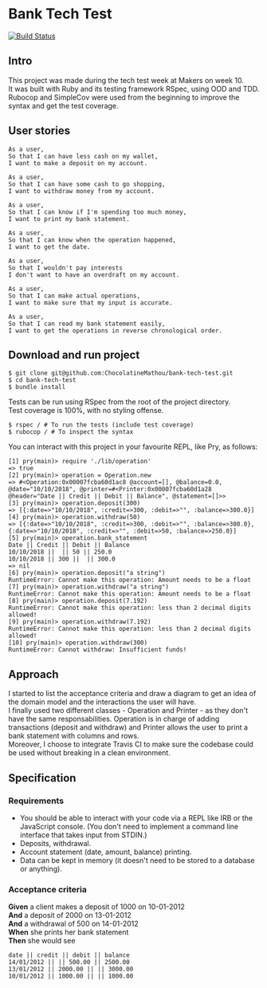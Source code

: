 # Bank Tech Test

[![Build Status](https://travis-ci.org/ChocolatineMathou/bank-tech-test.svg?branch=master)](https://travis-ci.org/ChocolatineMathou/bank-tech-test)

## Intro

This project was made during the tech test week at Makers on week 10.  
It was built with Ruby and its testing framework RSpec, using OOD and TDD.  
Rubocop and SimpleCov were used from the beginning to improve the syntax and get the test coverage.

## User stories

```
As a user,
So that I can have less cash on my wallet,
I want to make a deposit on my account.

As a user,
So that I can have some cash to go shopping,
I want to withdraw money from my account.

As a user,
So that I can know if I'm spending too much money,
I want to print my bank statement.

As a user,
So that I can know when the operation happened,
I want to get the date.

As a user,
So that I wouldn't pay interests
I don't want to have an overdraft on my account.

As a user,
So that I can make actual operations,
I want to make sure that my input is accurate.

As a user,
So that I can read my bank statement easily,
I want to get the operations in reverse chronological order.
```

## Download and run project

```
$ git clone git@github.com:ChocolatineMathou/bank-tech-test.git
$ cd bank-tech-test
$ bundle install
```

Tests can be run using RSpec from the root of the project directory.  
Test coverage is 100%, with no styling offense.

```
$ rspec / # To run the tests (include test coverage)
$ rubocop / # To inspect the syntax
```

You can interact with this project in your favourite REPL, like Pry, as follows:   

```
[1] pry(main)> require './lib/operation'
=> true
[2] pry(main)> operation = Operation.new
=> #<Operation:0x00007fcba60d1ac8 @account=[], @balance=0.0, @date="10/10/2018", @printer=#<Printer:0x00007fcba60d1a28 @header="Date || Credit || Debit || Balance", @statement=[]>>
[3] pry(main)> operation.deposit(300)
=> [{:date=>"10/10/2018", :credit=>300, :debit=>"", :balance=>300.0}]
[4] pry(main)> operation.withdraw(50)
=> [{:date=>"10/10/2018", :credit=>300, :debit=>"", :balance=>300.0}, {:date=>"10/10/2018", :credit=>"", :debit=>50, :balance=>250.0}]
[5] pry(main)> operation.bank_statement
Date || Credit || Debit || Balance
10/10/2018 ||  || 50 || 250.0
10/10/2018 || 300 ||  || 300.0
=> nil
[6] pry(main)> operation.deposit("a string")
RuntimeError: Cannot make this operation: Amount needs to be a float
[7] pry(main)> operation.withdraw("a string")
RuntimeError: Cannot make this operation: Amount needs to be a float
[8] pry(main)> operation.deposit(7.192)
RuntimeError: Cannot make this operation: less than 2 decimal digits allowed!
[9] pry(main)> operation.withdraw(7.192)
RuntimeError: Cannot make this operation: less than 2 decimal digits allowed!
[10] pry(main)> operation.withdraw(300)
RuntimeError: Cannot withdraw: Insufficient funds!
```

## Approach

I started to list the acceptance criteria and draw a diagram to get an idea of the domain model and the interactions the user will have.  
I finally used two different classes - Operation and Printer - as they don't have the same responsabilities. Operation is in charge of adding transactions (deposit and withdraw) and Printer allows the user to print a bank statement with columns and rows.  
Moreover, I choose to integrate Travis CI to make sure the codebase could be used without breaking in a clean environment.

## Specification

### Requirements

* You should be able to interact with your code via a REPL like IRB or the JavaScript console.  (You don't need to implement a command line interface that takes input from STDIN.)
* Deposits, withdrawal.
* Account statement (date, amount, balance) printing.
* Data can be kept in memory (it doesn't need to be stored to a database or anything).

### Acceptance criteria

**Given** a client makes a deposit of 1000 on 10-01-2012  
**And** a deposit of 2000 on 13-01-2012  
**And** a withdrawal of 500 on 14-01-2012  
**When** she prints her bank statement  
**Then** she would see

```
date || credit || debit || balance
14/01/2012 || || 500.00 || 2500.00
13/01/2012 || 2000.00 || || 3000.00
10/01/2012 || 1000.00 || || 1000.00
```